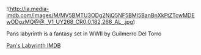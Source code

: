 !(http://ia.media-imdb.com/images/M/MV5BMTU3ODg2NjQ5NF5BMl5BanBnXkFtZTcwMDEwODgzMQ@@._V1_UY268_CR0,0,182,268_AL_.jpg)

Pans labyrinth is a fantasy set in WWII by Guilmerro Del Torro

[Pan's Labyrinth IMDB](http://www.imdb.com/title/tt0457430)
